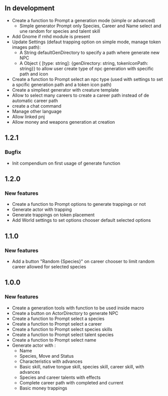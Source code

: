 ## In development

- Create a function to Prompt a generation mode (simple or advanced)
  - Simple generator Prompt only Species, Career and Name select and une random for species and talent skill
- Add Gnome if rnhd module is present
- Update Settings (defaut trapping option on simple mode, manage token images path):
  - A String defaultGenDirectory to specify a path where generate new NPC
  - A Object { [type: string]: {genDirectory: string, tokenIconPath: string}} to allow user create type of npc generation with specific path and icon
- Create a function to Prompt select an npc type (used with settings to set a spcific generation path and a token icon path)
- Create a simpliest generator with creature template
- Allow to select many careers to create a career path instead of de automatic career path
- create a chat command
- Manage other language
- Allow linked pnj
- Allow money and weapons generation at creation

## 1.2.1

### Bugfix

- Init compendium on first usage of generate function

## 1.2.0

### New features

- Create a function to Prompt options to generate trappings or not
- Generate actor with trapping
- Generate trappings on token placement
- Add World settings to set options chooser default selected options

## 1.1.0

### New features

- Add a button "Random {Species}" on career chooser to limit random career allowed for selected species

## 1.0.0

### New features

- Create a generation tools with function to be used inside macro
- Create a button on ActorDirectory to generate NPC
- Create a function to Prompt select a species
- Create a function to Prompt select a career
- Create a function to Prompt select species skills
- Create a function to Prompt select talent species
- Create a function to Prompt select name
- Generate actor with :
  - Name
  - Species, Move and Status
  - Characteristics with advances
  - Basic skill, native tongue skill, species skill, career skill, with advances
  - Species and career talents with effects
  - Complete career path with completed and current
  - Basic money trappings
